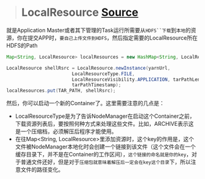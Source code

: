 > # LocalResource [Source](https://github.com/apache/hadoop/blob/trunk/hadoop-yarn-project/hadoop-yarn/hadoop-yarn-api/src/main/java/org/apache/hadoop/yarn/api/records/LocalResource.java)

就是Application Master或者其下管理的Task运行所需要从`HDFS``下载`到`本地`的资源，你在提交APP时，`要自己上传文件到HDFS`，然后指定需要的LocalResource所在HDFS的Path

```java
Map<String, LocalResource> localResources = new HashMap<String, LocalResource>();

LocalResource shellRsrc = LocalResource.newInstance(yarnUrl,
                        LocalResourceType.FILE,
                        LocalResourceVisibility.APPLICATION, tarPathLen,
                        tarPathTimestamp);
localResources.put(TAR_PATH, shellRsrc);
```

然后，你可以启动一个新的Container了。这里需要注意的几点是：
- LocalResourceType是为了告诉NodeManager在启动这个Container之前，下载资源列表后，要按照何种方式来处理这些文件。比如，ARCHIVE表示这是一个压缩档，必须解压后程序才能使用。
- 在往Map<String, LocalResource>里添加资源时，这个key的作用是，这个文件被NodeManager本地化时会创建一个链接到该文件（这个文件会在一个缓存目录下，并不是在Container的工作区间），`这个链接的命名就是你的key`，对于普通文件还好，但是对于`压缩包就意味着解压后一定会在key这个目录`下，所以注意文件的路径变化。